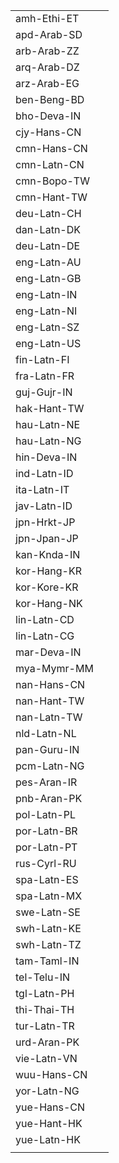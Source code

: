 | | |
|-|-|
| amh-Ethi-ET |  |
| apd-Arab-SD |  |
| arb-Arab-ZZ |  |
| arq-Arab-DZ |  |
| arz-Arab-EG |  |
| ben-Beng-BD |  |
| bho-Deva-IN |  |
| cjy-Hans-CN |  |
| cmn-Hans-CN |  |
| cmn-Latn-CN |  |
| cmn-Bopo-TW |  |
| cmn-Hant-TW |  |
| deu-Latn-CH |  |
| dan-Latn-DK |  |
| deu-Latn-DE |  |
| eng-Latn-AU |  |
| eng-Latn-GB |  |
| eng-Latn-IN |  |
| eng-Latn-NI |  |
| eng-Latn-SZ |  |
| eng-Latn-US |  |
| fin-Latn-FI |  |
| fra-Latn-FR |  |
| guj-Gujr-IN |  |
| hak-Hant-TW |  |
| hau-Latn-NE |  |
| hau-Latn-NG |  |
| hin-Deva-IN |  |
| ind-Latn-ID |  |
| ita-Latn-IT |  |
| jav-Latn-ID |  |
| jpn-Hrkt-JP |   |
| jpn-Jpan-JP |  |
| kan-Knda-IN |  |
| kor-Hang-KR |  |
| kor-Kore-KR |  |
| kor-Hang-NK |  |
| lin-Latn-CD |  |
| lin-Latn-CG |  |
| mar-Deva-IN |  |
| mya-Mymr-MM |  |
| nan-Hans-CN |  |
| nan-Hant-TW |  |
| nan-Latn-TW |  |
| nld-Latn-NL |  |
| pan-Guru-IN |  |
| pcm-Latn-NG |  |
| pes-Aran-IR |  |
| pnb-Aran-PK |  |
| pol-Latn-PL |  |
| por-Latn-BR |  |
| por-Latn-PT |  |
| rus-Cyrl-RU |  |
| spa-Latn-ES |  |
| spa-Latn-MX |  |
| swe-Latn-SE |  |
| swh-Latn-KE |  |
| swh-Latn-TZ |  |
| tam-Taml-IN |  |
| tel-Telu-IN |  |
| tgl-Latn-PH |  |
| thi-Thai-TH |  |
| tur-Latn-TR |  |
| urd-Aran-PK |  |
| vie-Latn-VN |  |
| wuu-Hans-CN |  |
| yor-Latn-NG |  |
| yue-Hans-CN |  |
| yue-Hant-HK |  |
| yue-Latn-HK |  |
|  |  |
